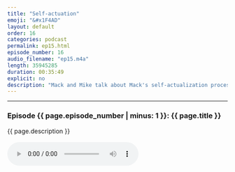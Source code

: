 ```yaml
---
title: "Self-actuation"
emoji: "&#x1F4AD"
layout: default
order: 16
categories: podcast
permalink: ep15.html
episode_number: 16
audio_filename: "ep15.m4a"
length: 35945285
duration: 00:35:49
explicit: no
description: "Mack and Mike talk about Mack's self-actualization process and how they determine if something is meaningful."
---
```


<hr />
<p>
<h3>Episode {{ page.episode_number | minus: 1 }}: {{ page.title }}</h3>
{{ page.description }}
<br />
<br />
<audio controls="">
<source src="{{ site.podcast_audio_prefix | append: page.audio_filename }}" type="audio/x-m4a" />
Your browser does not support the audio element.
</audio>
</p>
